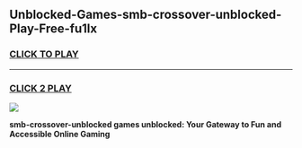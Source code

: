 
## Unblocked-Games-smb-crossover-unblocked-Play-Free-fu1lx
<h3>
<a href="https://premium76.site?title=smb-crossover-unblocked&ref=20M">CLICK TO PLAY</a></h3>
<hr>

<h3>
<a href="https://premium76.site?title=smb-crossover-unblocked&ref=20M">CLICK 2 PLAY</a>
  
</h3>

<a href="https://premium76.site?title=smb-crossover-unblocked&ref=19M"><img src="https://clearcache.store/games.png"></a>


**smb-crossover-unblocked games unblocked: Your Gateway to Fun and Accessible Online Gaming**
